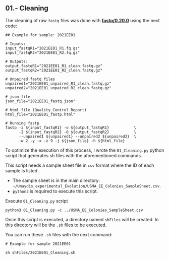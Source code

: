 ## 01.- Cleaning

The cleaning of raw `fastq` files was done with [<b>fastp/0.20.0</b>](https://academic.oup.com/bioinformatics/article/34/17/i884/5093234) using the next code:


```
## Example for sample: 2021EE01

# Inputs:
input_fastqR1="2021EE01_R1.fq.gz"
input_fastqR2="2021EE01_R2.fq.gz"

# Outputs:
output_fastqR1="2021EE01_R1_clean.fastq.gz"
output_fastqR2="2021EE01_R2_clean.fastq.gz"

# Unpaired fastq files
unpaired1="2021EE01_unpaired_R1_clean.fastq.gz"
unpaired2="2021EE01_unpaired_R2_clean.fastq.gz"

# json file
json_file="2021EE01_fastq.json"

# html file (Quality Control Report)
html_file="2021EE01_fastp.html"

# Running fastp
fastp -i ${input_fastqR1} -o ${output_fastqR1}           \
      -I ${input_fastqR2} -O ${output_fastqR2}           \
      --unpaired1 ${unpaired1} --unpaired2 ${unpaired2}  \
      -w 2 -y -x -z 9 -j ${json_file} -h ${html_file}

```

To optimize the execution of this process, I wrote the `01_Cleaning.py` python script that generates sh files with the aforementioned commands.

This script needs a sample sheet file in `csv` format where the ID of each sample is listed. 
 - The sample sheet is in the main directory: `~/Umaydis_experimental_Evolution/USMA_EE_Colonies_SampleSheet.csv`.
 - `python3` is required to execute this script.

Execute `01_Cleaning.py` script
```
python3 01_Cleaning.py -c ../USMA_EE_Colonies_SampleSheet.csv

```

Once this script is executed, a directory named `shFiles` will be created. In this directory will be the `.sh` files to be executed.

You can run these `.sh` files with the next command:

```
# Example for sample 2021EE01

sh shFiles/2021EE01_Cleaning.sh

```
